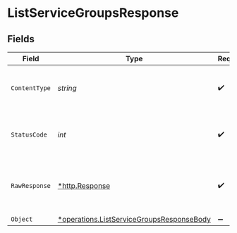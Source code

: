# ListServiceGroupsResponse


## Fields

| Field                                                                                                 | Type                                                                                                  | Required                                                                                              | Description                                                                                           |
| ----------------------------------------------------------------------------------------------------- | ----------------------------------------------------------------------------------------------------- | ----------------------------------------------------------------------------------------------------- | ----------------------------------------------------------------------------------------------------- |
| `ContentType`                                                                                         | *string*                                                                                              | :heavy_check_mark:                                                                                    | HTTP response content type for this operation                                                         |
| `StatusCode`                                                                                          | *int*                                                                                                 | :heavy_check_mark:                                                                                    | HTTP response status code for this operation                                                          |
| `RawResponse`                                                                                         | [*http.Response](https://pkg.go.dev/net/http#Response)                                                | :heavy_check_mark:                                                                                    | Raw HTTP response; suitable for custom response parsing                                               |
| `Object`                                                                                              | [*operations.ListServiceGroupsResponseBody](../../models/operations/listservicegroupsresponsebody.md) | :heavy_minus_sign:                                                                                    | OK                                                                                                    |